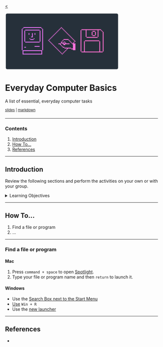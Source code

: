 <!-- paginate: true -->

[<](../README.md)

<img width="375" src="../assets/img/banner/banner-basics.png">

# Everyday Computer Basics

A list of essential, everyday computer tasks

<sup class="small"><a href="../slides/basics.html">slides</a> | <a href="../topics/basics.md">markdown</a> </sup>

<!--
Presentation comments ...
-->


---


### Contents

1. [Introduction](#introduction)
1. [How To...](#how-to)
1. [References](#references)


---


## Introduction

Review the following sections and perform the activities on your own or with your group.

<details>
<summary>Learning Objectives</summary>

Students who complete the following will be able to:

- Describe and demonstrate essential, everyday tasks to use computers
<!-- - List ...
- Explain ...
- Demonstrate ... -->

</details>









---


## How To...

1. Find a file or program
1. ...


---


### Find a file or program

#### Mac

1. Press `command + space` to open [Spotlight](https://support.apple.com/lt-lt/guide/mac-help/mchlp1008/mac).
1. Type your file or program name and then `return` to launch it.

#### Windows

- Use the [Search Box next to the Start Menu](https://edu.gcfglobal.org/en/windowsbasics/finding-files-on-your-computer/1/)
- [Use](https://defkey.com/what-means/win-r) `Win + R`
- Use the [new launcher](https://www.theverge.com/2020/4/17/21224904/microsoft-windows-10-launcher-powertoy-spotlight-alfred-details)






---

## References

-  
